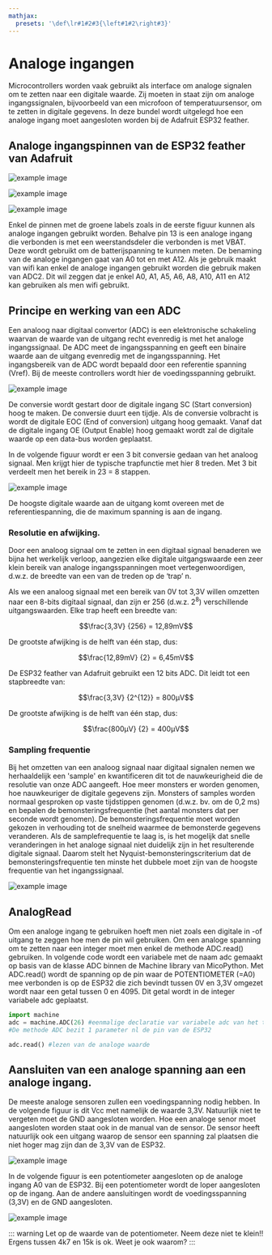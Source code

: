 ```yaml
---
mathjax:
  presets: '\def\lr#1#2#3{\left#1#2\right#3}'
---
```


# Analoge ingangen

Microcontrollers worden vaak gebruikt als interface om analoge signalen om te zetten naar een digitale waarde.
Zij moeten in staat zijn om analoge ingangssignalen, bijvoorbeeld van een microfoon of temperatuursensor, om te zetten in digitale gegevens.
In deze bundel wordt uitgelegd hoe een analoge ingang moet aangesloten worden bij de Adafruit ESP32 feather.

## Analoge ingangspinnen van de ESP32 feather van Adafruit

![example image](./images/vsc_28.png "De digitale IO-pinnen van de Adafruit Huzzah ESP32 feather")

![example image](./images/feather_pinouttop.jpg "De digitale IO-pinnen van de Adafruit Huzzah ESP32 feather")

![example image](./images/esp32_2.jpg "De digitale IO-pinnen van de Adafruit Huzzah ESP32 feather")

Enkel de pinnen met de groene labels zoals in de eerste figuur kunnen als analoge ingangen gebruikt worden. Behalve pin 13 is een analoge ingang die verbonden is met een weerstandsdeler die
verbonden is met VBAT. Deze wordt gebruikt om de batterijspanning te kunnen meten.
De benaming van de analoge ingangen gaat van A0 tot en met A12.
Als je gebruik maakt van wifi kan enkel de analoge ingangen gebruikt worden die gebruik maken van ADC2. Dit wil zeggen dat je enkel A0, A1, A5, A6, A8, A10, A11 en A12 kan gebruiken als men wifi gebruikt.

## Principe en werking van een ADC

Een analoog naar digitaal convertor (ADC) is een elektronische schakeling waarvan de waarde van de uitgang recht evenredig is met het analoge ingangssignaal.
De ADC meet de ingangsspanning en geeft een binaire waarde aan de uitgang evenredig met de ingangsspanning.
Het ingangsbereik van de ADC wordt bepaald door een referentie spanning (Vref). Bij de meeste controllers wordt hier de voedingsspanning gebruikt.

![example image](./images/adc1.png "Blokschema van een analoog naar digitaal converter.")

De conversie wordt gestart door de digitale ingang SC (Start conversion) hoog te maken.
De conversie duurt een tijdje. Als de conversie volbracht is wordt de digitale EOC (End of conversion) uitgang hoog gemaakt.
Vanaf dat de digitale ingang OE (Output Enable) hoog gemaakt wordt zal de digitale waarde op een data-bus worden geplaatst.

In de volgende figuur wordt er een 3 bit conversie gedaan van het analoog signaal. Men krijgt hier de typische trapfunctie met hier 8 treden. Met 3 bit verdeelt men het bereik in 23 = 8 stappen.

![example image](./images/adc2.png "Principe van een 3-bit ADC conversie.")

De hoogste digitale waarde aan de uitgang komt overeen met de referentiespanning, die de maximum spanning is aan de ingang.

### Resolutie en afwijking.

Door een analoog signaal om te zetten in een digitaal signaal benaderen we bijna het werkelijk verloop, aangezien elke digitale uitgangswaarde een zeer klein bereik van analoge ingangsspanningen moet vertegenwoordigen, d.w.z. de breedte van een van de treden op de ‘trap’ n.

Als we een analoog signaal met een bereik van 0V tot 3,3V willen omzetten naar een 8-bits digitaal
signaal, dan zijn er 256 (d.w.z. 2<sup>8</sup>) verschillende uitgangswaarden. Elke trap heeft een breedte van:

$$\frac{3,3V} {256} = 12,89mV$$

De grootste afwijking is de helft van één stap, dus: 

$$\frac{12,89mV} {2} = 6,45mV$$

De ESP32 feather van Adafruit gebruikt een 12 bits ADC. Dit leidt tot een stapbreedte van:

$$\frac{3,3V} {2^{12}} = 800µV$$

De grootste afwijking is de helft van één stap, dus: 

$$\frac{800µV} {2} = 400µV$$

### Sampling frequentie

Bij het omzetten van een analoog signaal naar digitaal signalen nemen we herhaaldelijk een 'sample' en kwantificeren dit tot de nauwkeurigheid die de resolutie van onze ADC aangeeft.
Hoe meer monsters er worden genomen, hoe nauwkeuriger de digitale gegevens zijn. Monsters of samples worden normaal gesproken op vaste tijdstippen genomen (d.w.z. bv. om de 0,2 ms) en bepalen de bemonsteringsfrequentie (het aantal monsters dat per seconde wordt genomen).
De bemonsteringsfrequentie moet worden gekozen in verhouding tot de snelheid waarmee de bemonsterde gegevens veranderen. Als de samplefrequentie te laag is, is het mogelijk dat snelle veranderingen in het analoge signaal niet duidelijk zijn in het resulterende digitale signaal.
Daarom stelt het Nyquist-bemonsteringscriterium dat de bemonsteringsfrequentie ten minste het dubbele moet zijn van de hoogste frequentie van het ingangssignaal.

![example image](./images/adc3.png "Het sampelen van een analoog signaal.")

## AnalogRead

Om een analoge ingang te gebruiken hoeft men niet zoals een digitale in -of uitgang te zeggen hoe men de pin wil gebruiken. Om een analoge spanning om te zetten naar een integer moet men enkel de methode ADC.read() gebruiken.
In volgende code wordt een variabele met de naam adc gemaakt op basis van de klasse ADC binnen de Machine library van MicoPython. Met ADC.read() wordt de spanning op de pin waar de POTENTIOMETER (=A0) mee verbonden is op de ESP32 die zich bevindt tussen 0V en 3,3V omgezet wordt naar een getal tussen 0 en 4095.
Dit getal wordt in de integer variabele adc geplaatst.

```python
import machine
adc = machine.ADC(26) #eenmalige declaratie var variabele adc van het type ADC
#De methode ADC bezit 1 parameter nl de pin van de ESP32

adc.read() #lezen van de analoge waarde
```

## Aansluiten van een analoge spanning aan een analoge ingang.

De meeste analoge sensoren zullen een voedingspanning nodig hebben. In de volgende figuur is dit Vcc met namelijk de waarde 3,3V. Natuurlijk niet te vergeten moet de GND aangesloten worden. Hoe een analoge senor moet aangesloten worden staat ook in de manual van de sensor.
De sensor heeft natuurlijk ook een uitgang waarop de sensor een spanning zal plaatsen die niet hoger mag zijn dan de 3,3V van de ESP32.

![example image](./images/adc4.png "Aansluiten van een analoge sensor aan de ESP32 feather van Adafruit.")

In de volgende figuur is een potentiometer aangesloten op de analoge ingang A0 van de ESP32. Bij een potentiometer wordt de loper aangesloten op de ingang. Aan de andere aansluitingen wordt de voedingsspanning (3,3V) en de GND aangesloten.

![example image](./images/adc5.png "Aansluiten van een potentiometer aan de ESP32 feather van Adafruit.")

::: warning
Let op de waarde van de potentiometer. Neem deze niet te klein!! Ergens tussen 4k7 en 15k is ok. Weet je ook waarom?
:::